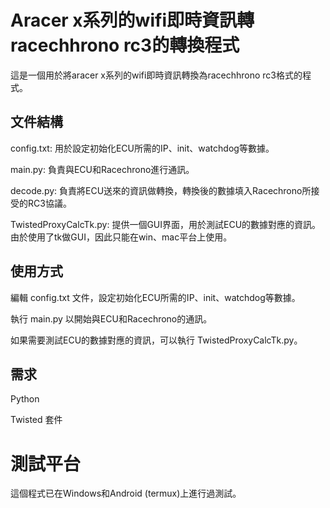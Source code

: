 # Aracer x系列的wifi即時資訊轉racechhrono rc3的轉換程式
這是一個用於將aracer x系列的wifi即時資訊轉換為racechhrono rc3格式的程式。

## 文件結構
config.txt: 用於設定初始化ECU所需的IP、init、watchdog等數據。

main.py: 負責與ECU和Racechrono進行通訊。

decode.py: 負責將ECU送來的資訊做轉換，轉換後的數據填入Racechrono所接受的RC3協議。

TwistedProxyCalcTk.py: 提供一個GUI界面，用於測試ECU的數據對應的資訊。由於使用了tk做GUI，因此只能在win、mac平台上使用。

## 使用方式
編輯 config.txt 文件，設定初始化ECU所需的IP、init、watchdog等數據。

執行 main.py 以開始與ECU和Racechrono的通訊。

如果需要測試ECU的數據對應的資訊，可以執行 TwistedProxyCalcTk.py。

## 需求
Python

Twisted 套件

# 測試平台

這個程式已在Windows和Android (termux)上進行過測試。